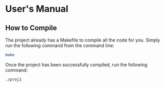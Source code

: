 # User's Manual

## How to Compile
The project already has a Makefile to compile all the code for you. 
Simply run the following command from the command line:
```bash
make
```
Once the project has been successfully compiled, run the following command:
```bash
./proj1
```
